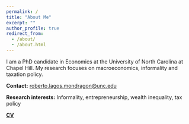 ```yaml
---
permalink: /
title: "About Me"
excerpt: ""
author_profile: true
redirect_from: 
  - /about/
  - /about.html
---
```


I am a PhD candidate in Economics at the University of North Carolina at Chapel Hill. My research focuses on macroeconomics, informality and taxation policy.

**Contact:** [roberto.lagos.mondragon@unc.edu](mailto:roberto.lagos.mondragon@unc.edu)

**Research interests:** Informality, entrepreneurship, wealth inequality, tax policy

[**CV**](/files/RLagos_CV.pdf) 
